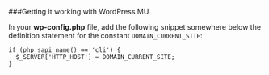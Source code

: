 ###Getting it working with WordPress MU

In your **wp-config.php** file, add the following snippet somewhere below the definition statement for the constant `DOMAIN_CURRENT_SITE`:

```
if (php_sapi_name() == 'cli') {
  $_SERVER['HTTP_HOST'] = DOMAIN_CURRENT_SITE;
}
```